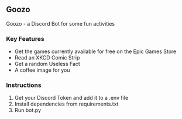 ## Goozo

Goozo - a Discord Bot for some fun activities

### Key Features

* Get the games currently available for free on the Epic Games Store
* Read an XKCD Comic Strip
* Get a random Useless Fact
* A coffee image for you

### Instructions

1. Get your Discord Token and add it to a .env file
2. Install dependencies from requirements.txt
3. Run bot.py